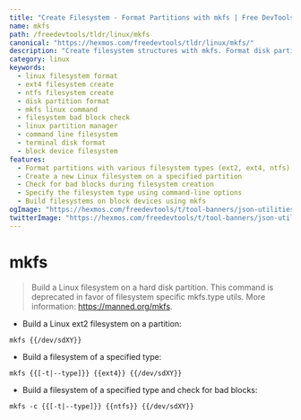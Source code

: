 ```yaml
---
title: "Create Filesystem - Format Partitions with mkfs | Free DevTools"
name: mkfs
path: /freedevtools/tldr/linux/mkfs
canonical: "https://hexmos.com/freedevtools/tldr/linux/mkfs/"
description: "Create filesystem structures with mkfs. Format disk partitions to various types like ext4 or ntfs, checking for bad blocks. Free online tool, no registration required."
category: linux
keywords:
  - linux filesystem format
  - ext4 filesystem create
  - ntfs filesystem create
  - disk partition format
  - mkfs linux command
  - filesystem bad block check
  - linux partition manager
  - command line filesystem
  - terminal disk format
  - block device filesystem
features:
  - Format partitions with various filesystem types (ext2, ext4, ntfs)
  - Create a new Linux filesystem on a specified partition
  - Check for bad blocks during filesystem creation
  - Specify the filesystem type using command-line options
  - Build filesystems on block devices using mkfs
ogImage: "https://hexmos.com/freedevtools/t/tool-banners/json-utilities-banner.png"
twitterImage: "https://hexmos.com/freedevtools/t/tool-banners/json-utilities-banner.png"
---
```


# mkfs

> Build a Linux filesystem on a hard disk partition.
> This command is deprecated in favor of filesystem specific mkfs.type utils.
> More information: <https://manned.org/mkfs>.

- Build a Linux ext2 filesystem on a partition:

`mkfs {{/dev/sdXY}}`

- Build a filesystem of a specified type:

`mkfs {{[-t|--type]}} {{ext4}} {{/dev/sdXY}}`

- Build a filesystem of a specified type and check for bad blocks:

`mkfs -c {{[-t|--type]}} {{ntfs}} {{/dev/sdXY}}`
